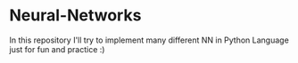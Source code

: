 # Neural-Networks
In this repository I'll try to implement many different NN in Python Language just for fun and practice :)
